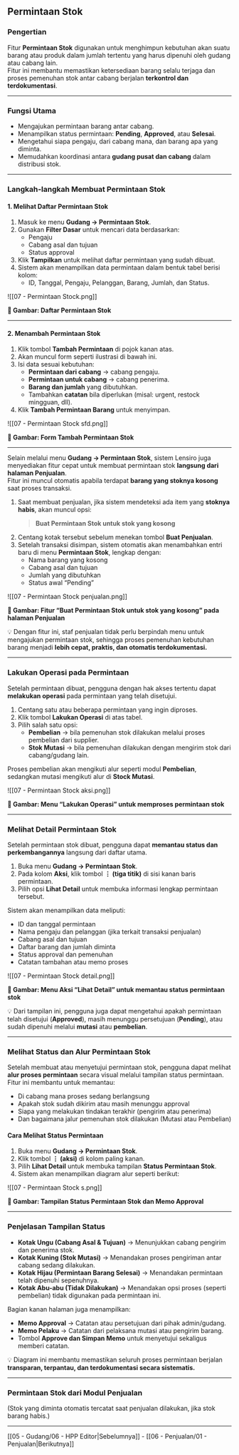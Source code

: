 ## Permintaan Stok

### Pengertian
Fitur **Permintaan Stok** digunakan untuk menghimpun kebutuhan akan suatu barang atau produk dalam jumlah tertentu yang harus dipenuhi oleh gudang atau cabang lain.  
Fitur ini membantu memastikan ketersediaan barang selalu terjaga dan proses pemenuhan stok antar cabang berjalan **terkontrol dan terdokumentasi**.

---

### Fungsi Utama
- Mengajukan permintaan barang antar cabang.  
- Menampilkan status permintaan: **Pending**, **Approved**, atau **Selesai**.  
- Mengetahui siapa pengaju, dari cabang mana, dan barang apa yang diminta.  
- Memudahkan koordinasi antara **gudang pusat dan cabang** dalam distribusi stok.

---

### Langkah-langkah Membuat Permintaan Stok

#### 1. Melihat Daftar Permintaan Stok
1. Masuk ke menu **Gudang → Permintaan Stok**.  
2. Gunakan **Filter Dasar** untuk mencari data berdasarkan:
   - Pengaju  
   - Cabang asal dan tujuan  
   - Status approval  
3. Klik **Tampilkan** untuk melihat daftar permintaan yang sudah dibuat.  
4. Sistem akan menampilkan data permintaan dalam bentuk tabel berisi kolom:
   - ID, Tanggal, Pengaju, Pelanggan, Barang, Jumlah, dan Status.  

![[07 - Permintaan Stock.png]]
<figcaption><b>📸 Gambar: Daftar Permintaan Stok</b></figcaption>

---

#### 2. Menambah Permintaan Stok
1. Klik tombol **Tambah Permintaan** di pojok kanan atas.  
2. Akan muncul form seperti ilustrasi di bawah ini.  
3. Isi data sesuai kebutuhan:
   - **Permintaan dari cabang** → cabang pengaju.  
   - **Permintaan untuk cabang** → cabang penerima.  
   - **Barang dan jumlah** yang dibutuhkan.  
   - Tambahkan **catatan** bila diperlukan (misal: urgent, restock mingguan, dll).  
4. Klik **Tambah Permintaan Barang** untuk menyimpan.  

![[07 - Permintaan Stock sfd.png]]
<figcaption><b>📸 Gambar: Form Tambah Permintaan Stok</b></figcaption>

---

Selain melalui menu **Gudang → Permintaan Stok**, sistem Lensiro juga menyediakan fitur cepat untuk membuat permintaan stok **langsung dari halaman Penjualan**.  
Fitur ini muncul otomatis apabila terdapat **barang yang stoknya kosong** saat proses transaksi.

1. Saat membuat penjualan, jika sistem mendeteksi ada item yang **stoknya habis**, akan muncul opsi:  
   > **Buat Permintaan Stok untuk stok yang kosong**
2. Centang kotak tersebut sebelum menekan tombol **Buat Penjualan**.  
3. Setelah transaksi disimpan, sistem otomatis akan menambahkan entri baru di menu **Permintaan Stok**, lengkap dengan:
   - Nama barang yang kosong  
   - Cabang asal dan tujuan  
   - Jumlah yang dibutuhkan  
   - Status awal “Pending”

![[07 - Permintaan Stock penjualan.png]]
<figcaption><b>📸 Gambar: Fitur “Buat Permintaan Stok untuk stok yang kosong” pada halaman Penjualan</b></figcaption>

💡 Dengan fitur ini, staf penjualan tidak perlu berpindah menu untuk mengajukan permintaan stok, sehingga proses pemenuhan kebutuhan barang menjadi **lebih cepat, praktis, dan otomatis terdokumentasi.**

---

### Lakukan Operasi pada Permintaan
Setelah permintaan dibuat, pengguna dengan hak akses tertentu dapat **melakukan operasi** pada permintaan yang telah disetujui.

1. Centang satu atau beberapa permintaan yang ingin diproses.  
2. Klik tombol **Lakukan Operasi** di atas tabel.  
3. Pilih salah satu opsi:
   - **Pembelian** → bila pemenuhan stok dilakukan melalui proses pembelian dari supplier.  
   - **Stok Mutasi** → bila pemenuhan dilakukan dengan mengirim stok dari cabang/gudang lain.  

Proses pembelian akan mengikuti alur seperti modul **Pembelian**,  
sedangkan mutasi mengikuti alur di **Stock Mutasi**.

![[07 - Permintaan Stock aksi.png]]
<figcaption><b>📸 Gambar: Menu “Lakukan Operasi” untuk memproses permintaan stok</b></figcaption>

---

### Melihat Detail Permintaan Stok
Setelah permintaan stok dibuat, pengguna dapat **memantau status dan perkembangannya** langsung dari daftar utama.

1. Buka menu **Gudang → Permintaan Stok**.  
2. Pada kolom **Aksi**, klik tombol **⋮ (tiga titik)** di sisi kanan baris permintaan.  
3. Pilih opsi **Lihat Detail** untuk membuka informasi lengkap permintaan tersebut.

Sistem akan menampilkan data meliputi:
- ID dan tanggal permintaan  
- Nama pengaju dan pelanggan (jika terkait transaksi penjualan)  
- Cabang asal dan tujuan  
- Daftar barang dan jumlah diminta  
- Status approval dan pemenuhan  
- Catatan tambahan atau memo proses  

![[07 - Permintaan Stock detail.png]]
<figcaption><b>📸 Gambar: Menu Aksi “Lihat Detail” untuk memantau status permintaan stok</b></figcaption>

💡 Dari tampilan ini, pengguna juga dapat mengetahui apakah permintaan telah disetujui (**Approved**), masih menunggu persetujuan (**Pending**), atau sudah dipenuhi melalui **mutasi** atau **pembelian**.

---

### Melihat Status dan Alur Permintaan Stok
Setelah membuat atau menyetujui permintaan stok, pengguna dapat melihat **alur proses permintaan** secara visual melalui tampilan status permintaan.  
Fitur ini membantu untuk memantau:
- Di cabang mana proses sedang berlangsung  
- Apakah stok sudah dikirim atau masih menunggu approval  
- Siapa yang melakukan tindakan terakhir (pengirim atau penerima)  
- Dan bagaimana jalur pemenuhan stok dilakukan (Mutasi atau Pembelian)

#### Cara Melihat Status Permintaan
1. Buka menu **Gudang → Permintaan Stok**.  
2. Klik tombol **⋮ (aksi)** di kolom paling kanan.  
3. Pilih **Lihat Detail** untuk membuka tampilan **Status Permintaan Stok**.  
4. Sistem akan menampilkan diagram alur seperti berikut:

![[07 - Permintaan Stock s.png]]
<figcaption><b>📸 Gambar: Tampilan Status Permintaan Stok dan Memo Approval</b></figcaption>

---

### Penjelasan Tampilan Status
- **Kotak Ungu (Cabang Asal & Tujuan)** → Menunjukkan cabang pengirim dan penerima stok.  
- **Kotak Kuning (Stok Mutasi)** → Menandakan proses pengiriman antar cabang sedang dilakukan.  
- **Kotak Hijau (Permintaan Barang Selesai)** → Menandakan permintaan telah dipenuhi sepenuhnya.  
- **Kotak Abu-abu (Tidak Dilakukan)** → Menandakan opsi proses (seperti pembelian) tidak digunakan pada permintaan ini.

Bagian kanan halaman juga menampilkan:
- **Memo Approval** → Catatan atau persetujuan dari pihak admin/gudang.  
- **Memo Pelaku** → Catatan dari pelaksana mutasi atau pengirim barang.  
- Tombol **Approve dan Simpan Memo** untuk menyetujui sekaligus memberi catatan.  

💡 Diagram ini membantu memastikan seluruh proses permintaan berjalan **transparan, terpantau, dan terdokumentasi secara sistematis.**

---

### Permintaan Stok dari Modul Penjualan
(Stok yang diminta otomatis tercatat saat penjualan dilakukan, jika stok barang habis.)

---

 [[05 - Gudang/06 - HPP Editor|Sebelumnya]] - [[06 - Penjualan/01 - Penjualan|Berikutnya]] 

